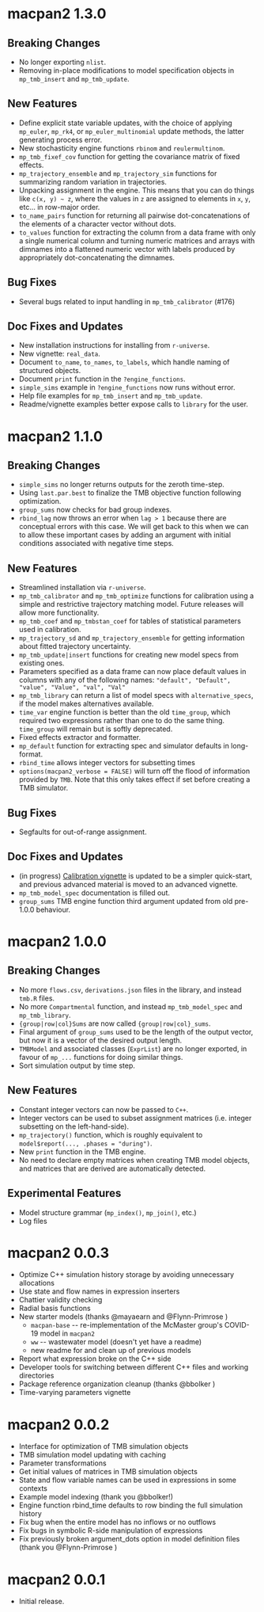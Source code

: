 # macpan2 1.3.0

## Breaking Changes

* No longer exporting `nlist`.
* Removing in-place modifications to model specification objects in `mp_tmb_insert` and `mp_tmb_update`.

## New Features

* Define explicit state variable updates, with the choice of applying `mp_euler`,
`mp_rk4`, or `mp_euler_multinomial` update methods, the latter generating 
process error.
* New stochasticity engine functions `rbinom` and `reulermultinom`.
* `mp_tmb_fixef_cov` function for getting the covariance matrix of fixed effects.
* `mp_trajectory_ensemble` and `mp_trajectory_sim` functions for summarizing random variation in trajectories.
* Unpacking assignment in the engine. This means that you can do things like `c(x, y) ~ z`, where the values in `z` are assigned to elements in `x`, `y`, etc... in row-major order.
* `to_name_pairs` function for returning all pairwise dot-concatenations of the elements of a character vector without dots.
* `to_values` function for extracting the column from a data frame with only a single numerical column and turning numeric matrices and arrays with dimnames into a flattened numeric vector with labels produced by appropriately dot-concatenating the dimnames.

## Bug Fixes

* Several bugs related to input handling in `mp_tmb_calibrator` (#176)

## Doc Fixes and Updates

* New installation instructions for installing from `r-universe`.
* New vignette: `real_data`.
* Document `to_name`, `to_names`, `to_labels`, which handle naming of structured objects.
* Document `print` function in the `?engine_functions`.
* `simple_sims` example in `?engine_functions` now runs without error.
* Help file examples for `mp_tmb_insert` and `mp_tmb_update`.
* Readme/vignette examples better expose calls to `library` for the user.

# macpan2 1.1.0

## Breaking Changes

* `simple_sims` no longer returns outputs for the zeroth time-step.
* Using `last.par.best` to finalize the TMB objective function following optimization.
* `group_sums` now checks for bad group indexes.
* `rbind_lag` now throws an error when `lag > 1` because there are conceptual errors with this case. We will get back to this when we can to allow these important cases by adding an argument with initial conditions associated with negative time steps.

## New Features

* Streamlined installation via `r-universe`.
* `mp_tmb_calibrator` and `mp_tmb_optimize` functions for calibration using a simple and restrictive trajectory matching model.  Future releases will allow more functionality.
* `mp_tmb_coef` and `mp_tmbstan_coef` for tables of statistical parameters used in calibration.
* `mp_trajectory_sd` and `mp_trajectory_ensemble` for getting information about fitted trajectory uncertainty.
* `mp_tmb_update|insert` functions for creating new model specs from existing ones.
* Parameters specified as a data frame can now place default values in columns with any of the following names: `"default", "Default", "value", "Value", "val", "Val"`
* `mp_tmb_library` can return a list of model specs with `alternative_specs`, if the model makes alternatives available.
* `time_var` engine function is better than the old `time_group`, which required two expressions rather than one to do the same thing. `time_group` will remain but is softly deprecated.
* Fixed effects extractor and formatter.
* `mp_default` function for extracting spec and simulator defaults in long-format.
* `rbind_time` allows integer vectors for subsetting times
* `options(macpan2_verbose = FALSE)` will turn off the flood of information provided by `TMB`. Note that this only takes effect if set before creating a TMB simulator.

## Bug Fixes

* Segfaults for out-of-range assignment.

## Doc Fixes and Updates

* (in progress) [Calibration vignette](https://github.com/canmod/macpan2/blob/HEAD/vignettes/calibration.Rmd) is updated to be a simpler quick-start, and previous advanced material is moved to an advanced vignette.
* `mp_tmb_model_spec` documentation is filled out.
* `group_sums` TMB engine function third argument updated from old pre-1.0.0 behaviour.

# macpan2 1.0.0

## Breaking Changes

* No more `flows.csv`, `derivations.json` files in the library, and instead `tmb.R` files.
* No more `Compartmental` function, and instead `mp_tmb_model_spec` and `mp_tmb_library`.
* `{group|row|col}Sums` are now called `{group|row|col}_sums`.
* Final argument of `group_sums` used to be the length of the output vector, but now it is a vector of the desired output length.
* `TMBModel` and associated classes (`ExprList`) are no longer exported, in favour of `mp_...` functions for doing similar things.
* Sort simulation output by time step.

## New Features

* Constant integer vectors can now be passed to `C++`.
* Integer vectors can be used to subset assignment matrices (i.e. integer subsetting on the left-hand-side).
* `mp_trajectory()` function, which is roughly equivalent to `model$report(..., .phases = "during")`.
* New `print` function in the TMB engine.
* No need to declare empty matrices when creating TMB model objects, and matrices that are derived are automatically detected.

## Experimental Features

* Model structure grammar (`mp_index()`, `mp_join()`, etc.)
* Log files

# macpan2 0.0.3

* Optimize C++ simulation history storage by avoiding unnecessary allocations
* Use state and flow names in expression inserters
* Chattier validity checking
* Radial basis functions
* New starter models (thanks @mayaearn and @Flynn-Primrose )
    * `macpan-base` -- re-implementation of the McMaster group's COVID-19 model in `macpan2`
    * `ww` -- wastewater model (doesn't yet have a readme)
    * new readme for and clean up of previous models
* Report what expression broke on the C++ side
* Developer tools for switching between different C++ files and working directories
* Package reference organization cleanup (thanks @bbolker )
* Time-varying parameters vignette

# macpan2 0.0.2

* Interface for optimization of TMB simulation objects
* TMB simulation model updating with caching
* Parameter transformations
* Get initial values of matrices in TMB simulation objects
* State and flow variable names can be used in expressions in some contexts
* Example model indexing (thank you @bbolker!)
* Engine function rbind_time defaults to row binding the full simulation history
* Fix bug when the entire model has no inflows or no outflows
* Fix bugs in symbolic R-side manipulation of expressions
* Fix previously broken argument_dots option in model definition files (thank you @Flynn-Primrose )

# macpan2 0.0.1

* Initial release.
